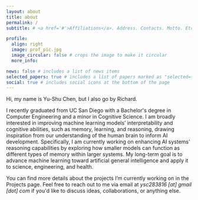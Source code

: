 ```yaml
---
layout: about
title: about
permalink: /
subtitle: # <a href='#'>Affiliations</a>. Address. Contacts. Motto. Etc.

profile:
  align: right
  image: prof_pic.jpg
  image_circular: false # crops the image to make it circular
  more_info:

news: false # includes a list of news items
selected_papers: true # includes a list of papers marked as "selected={true}"
social: true # includes social icons at the bottom of the page
---
```


<!--
Write your biography here. Tell the world about yourself. Link to your favorite [subreddit](http://reddit.com). You can put a picture in, too. The code is already in, just name your picture `prof_pic.jpg` and put it in the `img/` folder.

Put your address / P.O. box / other info right below your picture. You can also disable any of these elements by editing `profile` property of the YAML header of your `_pages/about.md`. Edit `_bibliography/papers.bib` and Jekyll will render your [publications page](/al-folio/publications/) automatically.

Link to your social media connections, too. This theme is set up to use [Font Awesome icons](https://fontawesome.com/) and [Academicons](https://jpswalsh.github.io/academicons/), like the ones below. Add your Facebook, Twitter, LinkedIn, Google Scholar, or just disable all of them.
-->

Hi, my name is Yu-Shu Chen, but I also go by Richard.

I recently graduated from UC San Diego with a Bachelor's degree in Computer Engineering and a minor in Cognitive Science. I am broadly interested in improving machine learning models’ interpretability and cognitive abilities, such as memory, learning, and reasoning, drawing inspiration from our understanding of the human brain to inform AI development. Specifically, I am currently working on enhancing AI systems’ reasoning capabilities by exploring how smaller models can function as different types of memory within larger systems. My long-term goal is to advance machine learning toward artificial general intelligence and apply it to science, engineering, and health.

You can find more details about the projects I’m currently working on in the Projects page. Feel free to reach out to me via email at <em>ysc283816 [at] gmail [dot] com</em> if you'd like to discuss ideas, collaborations, or anything else.

